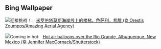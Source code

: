 ## Bing Wallpaper
![](https://www.bing.com/th?id=OHR.MilopotamosStairs_ZH-CN8013521384_UHD.jpg&w=1000)迎接挑战！:&nbsp;&ensp;[米罗伯塔莫斯海岸线上的楼梯，色萨利，希腊 (© Orestis Zoumpos/Amazing Aerial Agency)](https://www.bing.com/th?id=OHR.MilopotamosStairs_ZH-CN8013521384_UHD.jpg)
<br><br/>
![](https://www.bing.com/th?id=OHR.BalloonDay_EN-US9019911805_UHD.jpg&w=1000)Coming in hot:&nbsp;&ensp;[Hot air balloons over the Rio Grande, Albuquerque, New Mexico (© Jennifer MacCornack/Shutterstock)](https://www.bing.com/th?id=OHR.BalloonDay_EN-US9019911805_UHD.jpg)
<br><br/>
